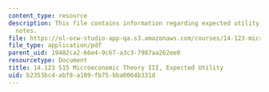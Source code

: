 ```yaml
---
content_type: resource
description: This file contains information regarding expected utility 1 recitation
  notes.
file: https://ol-ocw-studio-app-qa.s3.amazonaws.com/courses/14-123-microeconomic-theory-iii-spring-2015/b2353bc4abf8a109fb75bba0064b331d_MIT14_123S15_expected1.pdf
file_type: application/pdf
parent_uid: 19482ca2-66e4-9c67-a3c3-7987aa262ee0
resourcetype: Document
title: 14.123 S15 Microeconomic Theory III, Expected Utility
uid: b2353bc4-abf8-a109-fb75-bba0064b331d
---
```

